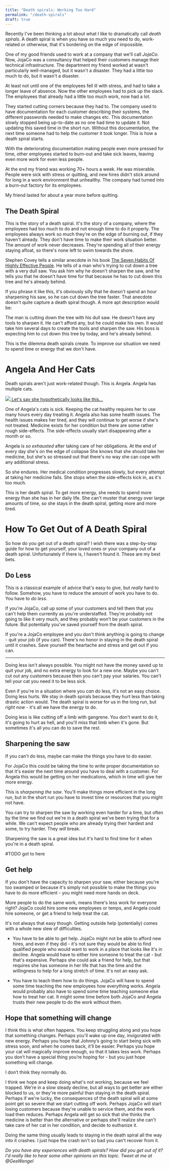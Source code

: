 ```yaml
---
title: "Death spirals: Working Too Hard"
permalink: "/death-spirals"
draft: true
---
```

Recently I've been thinking a lot about what I like to dramatically call *death spirals*. A death spiral is when
you have so much you need to do, work-related or otherwise, that it's bordering on the edge of impossible.


One of my good friends used to work at a company that we'll call *JojaCo*.
Now, JojaCo was a consultancy that helped their customers manage their technical infrastructure. The department my friend
worked at wasn't particularly well-managed, but it wasn't a disaster. They had a little too much to do, but it wasn't a disaster.

At least not until one of the employees fell ill with stress, and had to take a longer leave of absence.
Now the other employees had to pick up the slack. The employees that already had a little too much work, now had a lot.

They started cutting corners because they had to. The company used to have documentation for
each customer describing their systems, the different passwords needed to make changes etc. This documentation
slowly stopped being up-to-date as no one had time to update it.
Not updating this saved time in the short run.
Without this documentation, the next time someone had to help the customer it took longer.
This is how a death spiral starts.

With the deteriorating documentation making people even more pressed for time,
other employees started to burn-out and take sick leaves,
leaving even more work for even less people.

At the end my friend was working 70+ hours a week.
He was miserable. People were sick with stress or quitting, and new hires didn't stick around for long in a work
environment that unhealthy. The company had turned into a burn-out factory for its employees.

My friend lasted for about a year more before quitting.


## The Death Spiral
This is the story of a death spiral. It's the story of a company, where the employees had too much to do and not
enough time to do it properly.
The employees always work so much they're on the edge of burning out, if they haven't already.
They don't have time to make their work situation better. The amount of work never decreases.
They're spending all of their energy staying afloat, so there's none left to swim towards the shore.


Stephen Covey tells a similar anecdote in his book [The Seven Habits Of Highly Effective People](https://en.wikipedia.org/wiki/The_7_Habits_of_Highly_Effective_People).
He tells of a man who's trying to cut down a tree with a very dull saw.
You ask him why he doesn't sharpen the saw, and  he tells you that he doesn't have time
for that because he has to cut down this tree and he's already behind.


If you phrase it like this, it's obviously silly that he doesn't spend an hour sharpening his saw, so he can cut down the tree faster.
That anecdote doesn't quite capture a death spiral though. A more apt description would be:

The man is cutting down the tree with his dull saw. He doesn't have any tools to sharpen it.
He can't afford any, but he could make his own.
It would take him several days to create the tools and sharpen the saw.
His boss is expecting him to cut down this tree by today, and he's already behind.


This is the dilemma death spirals create. To improve our situation we need to spend time or energy that we don't have. 


# Angela And Her Cats
Death spirals aren't just work-related though.
This is Angela. Angela has multiple cats.

<div class="img-div">
<a href="https://en.wikipedia.org/wiki/Angela_Martin#/media/File:Angela_Martin.jpg">
<img src="https://upload.wikimedia.org/wikipedia/en/0/0b/Angela_Martin.jpg" />
Let's say she hypothetically looks like this...
</a>
</div>

One of Angela's cats is sick. Keeping the cat healthy requires her to use many hours every day treating it.
Angela also has some health issues. The health issues makes her tired, and they will continue to get worse if she's not treated.
Medicine exists for her condition but there are some rather rough side-effects. The side-effects usually start disappearing after a month or so. 

Angela is *so exhausted* after taking care of her obligations. At the end of every day she's on the edge of collapse
She knows that she should take her medicine, but she's so stressed out that there's no way she can cope with any additional stress.

So she endures. Her medical condition progresses slowly, but every attempt at taking her medicine fails. She stops when
the side-effects kick in, as it's too much.

This is her death spiral. To get more energy, she needs to spend more energy than she has in her daily life.
She can't muster that energy over large amounts of time, so she stays in the death spiral, getting more and more tired.

# How To Get Out of A Death Spiral
So how do you get out of a death spiral? I wish there was a step-by-step guide for
how to get yourself, your loved ones or your company out of a death spiral.
Unfortunately if there is, I haven't found it. These are my best bets.

## Do Less
This is a classical example of advice that's easy to give, but *really* hard to follow.
Somehow, you have to reduce the amount of work you have to do. You have to *do less*.

If you're JojaCo, call up some of your customers and tell them that you can't help them currently as you're understaffed.
They're probably not going to like it very much, and they probably won't be your customers in the future.
But potentially you've saved yourself from the death spiral.


If you're a JojaCo employee and you don't think anything is going to change - quit your job (if you can).
There's no honor in staying in the death spiral until it crashes. Save yourself the heartache and stress and get out if you can.

----

Doing less isn't always possible.
You might not have the money saved up to quit your job, and no extra energy to look for a new one.
Maybe you can't cut out any customers because then you can't pay your salaries.
You can't tell your cat you need it to be less sick.

Even if you're in a situation where you *can* do less, it's not an easy choice.
Doing less hurts.
We stay in death spirals because they hurt less than taking drastic action would.
The death spiral is worse for us in the long run, but *right now* - it's all we have the energy to do.

Doing less is like cutting off a limb with gangrene. You don't want to do it, it's going to hurt as hell, and you'll miss 
that limb when it's gone. But sometimes it's all you can do to save the rest.

## Sharpening the saw
If you can't do less, maybe can make the things you have to do easier.

For JojaCo this could be taking the time to write proper documentation so that it's easier the next time around you
have to deal with a customer.
For Angela this would be getting on her medications, which in time will give her more energy.

This is *sharpening the saw*. You'll make things more efficient in the long run, but in the short run you have to invest
time or resources that you might not have.

You can try to sharpen the saw by working even harder for a time, but often by the time we find out
we're in a death spiral we've been trying that for a while.
We can't expect people who are already trying their hardest and some, to try harder. They *will* break. 

Sharpening the saw is a great idea but it's hard to find time for it when you're in a death spiral.

#TODO got to here

## Get help
If you don't have the capacity to sharpen your saw, either because you're too swamped or because it's simply not possible
to make the things you have to do more efficient - you might need more hands on deck. 

More people to do the same work, means there's less work for everyone right? JojaCo could hire some new employees or temps, and
Angela could hire someone, or get a friend to help treat the cat.

It's not always that easy though. Getting outside help (potentially) comes with a whole new slew of difficulties.

- You have to be able to *get* help.
JojaCo might not be able to afford new hires, and even if they did - it's not sure they
would be able to find qualified people who would want to work in a place that looks like it's in decline.
Angela would have to either hire someone to treat the cat - but that's expensive. Perhaps she could ask a friend for help,
but that requires she has someone in her life that has the time and the willingness to help for a long stretch of time. It's not an easy ask.

- You have to teach them how to do things.
JojaCo will have to spend some time teaching the new employees how everything works.
Angela would probably also have to spend some time teaching someone else how to treat her cat. It might some time before both
JojaCo and Angela trusts their new people to do the work without them.


## Hope that something will change
I think this is what often happens. You keep struggling along and you hope that something changes.
Perhaps you'll wake up one day, invigorated with new energy.
Perhaps you hope that Johnny’s going to start being sick with stress soon, and when he comes back, it’ll be easier.
Perhaps you hope your cat will magically improve enough, so that it takes less work.
Perhaps you don’t have a special thing you’re hoping for - but you just hope something will change.

I don’t think they normally do.


I think we hope and keep doing what's not working, because we feel trapped. We're in a slow steady decline, but 
all ways to get better are either blocked to us, or they're more painful than staying in the death spiral.
Perhaps if we're lucky, the consequences of the death spiral will at some point get so severe that we start cutting off work.
Perhaps JojaCo will start losing customers because they're unable to service them, and the work load then reduces.
Perhaps Angela will get so sick that she thinks the medicine is better than the alternative or perhaps she'll realize she
can't take care of her cat in her condition, and decide to euthanize it.

Doing the same thing usually leads to staying in the death spiral all the way into it crashes.
I just hope the crash isn't so bad you can't recover from it.


*Do you have any experiences with death spirals? How did you get out of it? I'd really like to hear some other opinions
on this topic. Tweet at me at @GeeWengel* 

